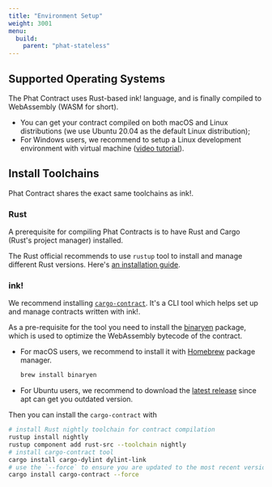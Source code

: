 ```yaml
---
title: "Environment Setup"
weight: 3001
menu:
  build:
    parent: "phat-stateless"
---
```


## Supported Operating Systems

The Phat Contract uses Rust-based ink! language, and is finally compiled to WebAssembly (WASM for short).

- You can get your contract compiled on both macOS and Linux distributions (we use Ubuntu 20.04 as the default Linux distribution);
- For Windows users, we recommend to setup a Linux development environment with virtual machine ([video tutorial](https://www.youtube.com/watch?v=x5MhydijWmc)).

## Install Toolchains

Phat Contract shares the exact same toolchains as ink!.

### Rust

A prerequisite for compiling Phat Contracts is to have Rust and Cargo (Rust's project manager) installed.

The Rust official recommends to use `rustup` tool to install and manage different Rust versions. Here's [an installation guide](https://doc.rust-lang.org/cargo/getting-started/installation.html).

### ink!

We recommend installing [`cargo-contract`](https://github.com/paritytech/cargo-contract). It's a CLI tool which helps set up and manage contracts written with ink!.

As a pre-requisite for the tool you need to install the [binaryen](https://github.com/WebAssembly/binaryen) package, which is used to optimize the WebAssembly bytecode of the contract.
- For macOS users, we recommend to install it with [Homebrew](https://brew.sh/) package manager.
  ```bash
  brew install binaryen
  ```
- For Ubuntu users, we recommend to download the [latest release](https://github.com/WebAssembly/binaryen/releases) since apt can get you outdated version.

Then you can install the `cargo-contract` with
```bash
# install Rust nightly toolchain for contract compilation
rustup install nightly
rustup component add rust-src --toolchain nightly
# install cargo-contract tool
cargo install cargo-dylint dylint-link
# use the `--force` to ensure you are updated to the most recent version
cargo install cargo-contract --force
```
